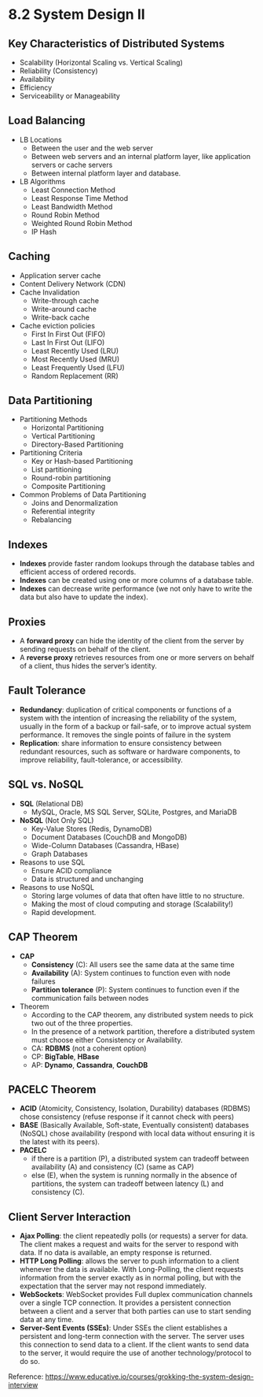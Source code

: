 # 8.2 System Design II

## Key Characteristics of Distributed Systems

- Scalability (Horizontal Scaling vs. Vertical Scaling)
- Reliability (Consistency)
- Availability
- Efficiency
- Serviceability or Manageability

## Load Balancing

- LB Locations
    - Between the user and the web server
    - Between web servers and an internal platform layer, like application servers or cache servers
    - Between internal platform layer and database.
- LB Algorithms
    - Least Connection Method
    - Least Response Time Method
    - Least Bandwidth Method
    - Round Robin Method
    - Weighted Round Robin Method
    - IP Hash

## Caching

- Application server cache
- Content Delivery Network (CDN)
- Cache Invalidation
    - Write-through cache
    - Write-around cache
    - Write-back cache
- Cache eviction policies
    - First In First Out (FIFO)
    - Last In First Out (LIFO)
    - Least Recently Used (LRU)
    - Most Recently Used (MRU)
    - Least Frequently Used (LFU)
    - Random Replacement (RR)

## Data Partitioning

- Partitioning Methods
    - Horizontal Partitioning
    - Vertical Partitioning
    - Directory-Based Partitioning
- Partitioning Criteria
    - Key or Hash-based Partitioning
    - List partitioning
    - Round-robin partitioning
    - Composite Partitioning
- Common Problems of Data Partitioning
    - Joins and Denormalization
    - Referential integrity
    - Rebalancing

## Indexes

- **Indexes** provide faster random lookups through the database tables and efficient access of ordered records.
- **Indexes** can be created using one or more columns of a database table.
- **Indexes** can decrease write performance (we not only have to write the data but also have to update the index).

## Proxies

- A **forward proxy** can hide the identity of the client from the server by sending requests on behalf of the client.
- A **reverse proxy** retrieves resources from one or more servers on behalf of a client, thus hides the server’s identity.

## Fault Tolerance

- **Redundancy**: duplication of critical components or functions of a system with the intention of increasing the reliability of the system, usually in the form of a backup or fail-safe, or to improve actual system performance. It removes the single points of failure in the system
- **Replication**: share information to ensure consistency between redundant resources, such as software or hardware components, to improve reliability, fault-tolerance, or accessibility.

## SQL vs. NoSQL

- **SQL** (Relational DB)
    - MySQL, Oracle, MS SQL Server, SQLite, Postgres, and MariaDB
- **NoSQL** (Not Only SQL)
    - Key-Value Stores (Redis, DynamoDB)
    - Document Databases (CouchDB and MongoDB)
    - Wide-Column Databases (Cassandra, HBase)
    - Graph Databases
- Reasons to use SQL
    - Ensure ACID compliance
    - Data is structured and unchanging
- Reasons to use NoSQL
    - Storing large volumes of data that often have little to no structure.
    - Making the most of cloud computing and storage (Scalability!)
    - Rapid development.

## CAP Theorem

- **CAP**
    - **Consistency** (C): All users see the same data at the same time
    - **Availability** (A): System continues to function even with node failures
    - **Partition tolerance** (P): System continues to function even if the communication fails between nodes
- Theorem
    - According to the CAP theorem, any distributed system needs to pick two out of the three properties.
    - In the presence of a network partition, therefore a distributed system must choose either Consistency or Availability.
    - CA: **RDBMS** (not a coherent option)
    - CP: **BigTable**, **HBase**
    - AP: **Dynamo**, **Cassandra**, **CouchDB**

## PACELC Theorem

- **ACID** (Atomicity, Consistency, Isolation, Durability) databases (RDBMS) chose consistency (refuse response if it cannot check with peers)
- **BASE** (Basically Available, Soft-state, Eventually consistent) databases (NoSQL) chose availability (respond with local data without ensuring it is the latest with its peers).
- **PACELC**
    - if there is a partition (P), a distributed system can tradeoff between availability (A) and consistency (C) (same as CAP)
    - else (E), when the system is running normally in the absence of partitions, the system can tradeoff between latency (L) and consistency (C).

## Client Server Interaction

- **Ajax Polling**: the client repeatedly polls (or requests) a server for data. The client makes a request and waits for the server to respond with data. If no data is available, an empty response is returned.
- **HTTP Long Polling**: allows the server to push information to a client whenever the data is available. With Long-Polling, the client requests information from the server exactly as in normal polling, but with the expectation that the server may not respond immediately.
- **WebSockets**: WebSocket provides Full duplex communication channels over a single TCP connection. It provides a persistent connection between a client and a server that both parties can use to start sending data at any time.
- **Server-Sent Events (SSEs)**: Under SSEs the client establishes a persistent and long-term connection with the server. The server uses this connection to send data to a client. If the client wants to send data to the server, it would require the use of another technology/protocol to do so.

Reference: https://www.educative.io/courses/grokking-the-system-design-interview